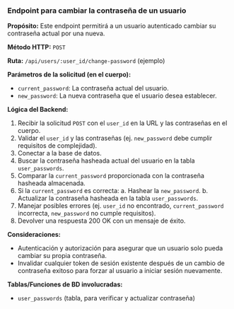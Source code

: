 ### Endpoint para cambiar la contraseña de un usuario

**Propósito:** Este endpoint permitirá a un usuario autenticado cambiar su contraseña actual por una nueva.

**Método HTTP:** `POST`

**Ruta:** `/api/users/:user_id/change-password` (ejemplo)

**Parámetros de la solicitud (en el cuerpo):**
-   `current_password`: La contraseña actual del usuario.
-   `new_password`: La nueva contraseña que el usuario desea establecer.

**Lógica del Backend:**
1.  Recibir la solicitud `POST` con el `user_id` en la URL y las contraseñas en el cuerpo.
2.  Validar el `user_id` y las contraseñas (ej. `new_password` debe cumplir requisitos de complejidad).
3.  Conectar a la base de datos.
4.  Buscar la contraseña hasheada actual del usuario en la tabla `user_passwords`.
5.  Comparar la `current_password` proporcionada con la contraseña hasheada almacenada.
6.  Si la `current_password` es correcta:
    a.  Hashear la `new_password`.
    b.  Actualizar la contraseña hasheada en la tabla `user_passwords`.
7.  Manejar posibles errores (ej. `user_id` no encontrado, `current_password` incorrecta, `new_password` no cumple requisitos).
8.  Devolver una respuesta 200 OK con un mensaje de éxito.

**Consideraciones:**
-   Autenticación y autorización para asegurar que un usuario solo pueda cambiar su propia contraseña.
-   Invalidar cualquier token de sesión existente después de un cambio de contraseña exitoso para forzar al usuario a iniciar sesión nuevamente.

**Tablas/Funciones de BD involucradas:**
-   `user_passwords` (tabla, para verificar y actualizar contraseña)
